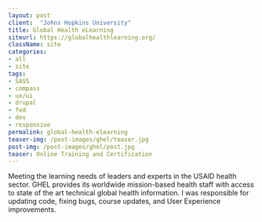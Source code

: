 ```yaml
---
layout: post
client:  "Johns Hopkins University"
title: Global Health eLearning
siteurl: https://globalhealthlearning.org/
className: site
categories:
- all
- site
tags:
- SASS
- compass
- ux/ui
- drupal
- fed
- dev
- responsive
permalink: global-health-elearning
teaser-img: /post-images/ghel/teaser.jpg
post-img: /post-images/ghel/post.jpg
teaser: Online Training and Certification
---
```

Meeting the learning needs of  leaders and experts in the USAID health sector. GHEL provides its worldwide mission-based health staff with access to state of the art technical global health information. I was responsible for updating code, fixing bugs, course updates, and User Experience improvements.